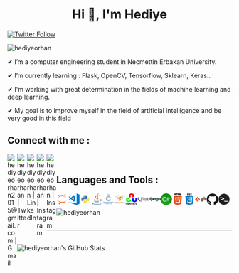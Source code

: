 <h1 align="center">Hi 👋, I'm Hediye</h1>

[![Twitter Follow](https://img.shields.io/twitter/follow/hediyeorhaan?color=1DA1F2&logo=twitter&style=for-the-badge)](https://twitter.com/intent/follow?original_referer=https%3A%2F%2Fgithub.com%2Fhediyeorhaan&screen_name=hediyeorhaan)

<p align="left"> <img src="https://komarev.com/ghpvc/?username=hediyeorhan" alt="hediyeorhan" /> </p>

✔   I’m a computer engineering student in Necmettin Erbakan University.

✔   I’m currently learning : Flask, OpenCV, Tensorflow, Sklearn, Keras..

✔   I'm working with great determination in the fields of machine learning and deep learning.

✔   My goal is to improve myself in the field of artificial intelligence and be very good in this field


## Connect with me : 
[<img align="left" alt="hediyeorhan2015@gmail.com | Gmail" width="22px" src="https://cdn.jsdelivr.net/npm/simple-icons@v3/icons/gmail.svg"/>][gmail]
[<img align="left" alt="hediyeorhaan | Twitter" width="22px" src="https://cdn.jsdelivr.net/npm/simple-icons@v3/icons/twitter.svg" />][twitter]
[<img align="left" alt="hediyeorhan | LinkedIn" width="22px" src="https://cdn.jsdelivr.net/npm/simple-icons@v3/icons/linkedin.svg"/>][linkedin]
[<img align="left" alt="hediyeorhaan | Instagram" width="22px" src="https://cdn.jsdelivr.net/npm/simple-icons@v3/icons/instagram.svg"/>][instagram]
[<img align="left" alt="hediyeorhan | Instagram" width="22px" src="https://cdn.jsdelivr.net/npm/simple-icons@v3/icons/kaggle.svg"/>][kaggle]

<br />

<h2> Languages and Tools : </h2>

<img align="left" alt="Jupyter Notebook" width="26px" src="https://raw.githubusercontent.com/github/explore/80688e429a7d4ef2fca1e82350fe8e3517d3494d/topics/jupyter-notebook/jupyter-notebook.png" />
<img align="left" alt="Visual Studio Code" width="26px" src="https://raw.githubusercontent.com/github/explore/80688e429a7d4ef2fca1e82350fe8e3517d3494d/topics/visual-studio-code/visual-studio-code.png" />
<img align="left" alt="Python" width="26px" src="https://raw.githubusercontent.com/github/explore/80688e429a7d4ef2fca1e82350fe8e3517d3494d/topics/python/python.png" />
<img align="left" alt="Java" width="26px" src="https://raw.githubusercontent.com/github/explore/80688e429a7d4ef2fca1e82350fe8e3517d3494d/topics/java/java.png" />
<img align="left" alt="C" width="26px" src="https://raw.githubusercontent.com/github/explore/80688e429a7d4ef2fca1e82350fe8e3517d3494d/topics/c/c.png" />
<img align="left" alt="Tensorflow" width="26px" src="https://raw.githubusercontent.com/github/explore/80688e429a7d4ef2fca1e82350fe8e3517d3494d/topics/tensorflow/tensorflow.png" />
<img align="left" alt="Open CV" width="26px" src="https://raw.githubusercontent.com/github/explore/80688e429a7d4ef2fca1e82350fe8e3517d3494d/topics/opencv/opencv.png"/>
<img align="left" alt="Flask" width="26px" src="https://raw.githubusercontent.com/github/explore/80688e429a7d4ef2fca1e82350fe8e3517d3494d/topics/flask/flask.png" />
<img align="left" alt="Django" width="26px" src="https://raw.githubusercontent.com/github/explore/80688e429a7d4ef2fca1e82350fe8e3517d3494d/topics/django/django.png" />
<img align="left" alt="C#" width="26px" src="https://raw.githubusercontent.com/github/explore/80688e429a7d4ef2fca1e82350fe8e3517d3494d/topics/csharp/csharp.png" />
<img align="left" alt="HTML" width="26px" src="https://raw.githubusercontent.com/github/explore/80688e429a7d4ef2fca1e82350fe8e3517d3494d/topics/html/html.png" />
<img align="left" alt="CSS" width="26px" src="https://raw.githubusercontent.com/github/explore/80688e429a7d4ef2fca1e82350fe8e3517d3494d/topics/css/css.png" />
<img align="left" alt="Git" width="26px" src="https://raw.githubusercontent.com/github/explore/80688e429a7d4ef2fca1e82350fe8e3517d3494d/topics/git/git.png" />
<img align="left" alt="GitHub" width="26px" src="https://raw.githubusercontent.com/github/explore/78df643247d429f6cc873026c0622819ad797942/topics/github/github.png" />
<img align="left" alt="Terminal" width="26px" src="https://raw.githubusercontent.com/github/explore/80688e429a7d4ef2fca1e82350fe8e3517d3494d/topics/terminal/terminal.png" />

<br />
<br />


<img align="left" src="https://github-readme-stats.vercel.app/api/top-langs/?username=hediyeorhan&langs_count=10&layout=compact&hide=html" alt="hediyeorhan" />


<br />
<br />

<hr>

<br>

<img align="left" alt="hediyeorhan's GitHub Stats" src="https://github-readme-stats.codestackr.vercel.app/api?username=hediyeorhan&show_icons=true&hide_border=true" />


[twitter]: https://twitter.com/hediyeorhaan
[instagram]: https://www.instagram.com/hediyeorhaan/?hl=tr
[linkedin]: https://www.linkedin.com/in/hediye-orhan-38220618b/
[gmail]: https://mail.google.com/mail/u/0/?tab=rm&ogbl#inbox?compose=CllgCJlGVQhpQQkjBhzZDghGWRDNZfwjZNFrvhBMVLJfVbVLCDqBCMZMWZnDmQSfGskDpbVwKwL
[kaggle]: https://www.kaggle.com/hediyeorhan



